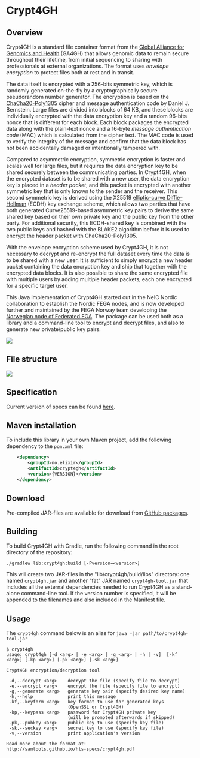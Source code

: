 # Crypt4GH

## Overview

Crypt4GH is a standard file container format from the [Global Alliance for Genomics and Health](https://www.ga4gh.org/) (GA4GH) that allows genomic data to remain secure throughout their lifetime, from initial sequencing to sharing with professionals at external organizations. The format uses _envelope encryption_ to protect files both at rest and in transit.

The data itself is encrypted with a 256-bits symmetric key, which is randomly generated on-the-fly by a cryptographically secure pseudorandom number generator.
The encryption is based on the [ChaCha20-Poly1305](https://en.wikipedia.org/wiki/ChaCha20-Poly1305) cipher and message authentication code by Daniel J. Bernstein. 
Large files are divided into blocks of 64 KB, and these blocks are individually encrypted with the data encryption key and a random 96-bits nonce that is different for each block.
Each block packages the encrypted data along with the plain-text nonce and a 16-byte _message authentication code_ (MAC) which is calculated from the cipher text.
The MAC code is used to verify the integrity of the message and confirm that the data block has not been accidentally damaged or intentionally tampered with.

Compared to asymmetric encryption, symmetric encryption is faster and scales well for large files, but it requires the data encryption key to be shared securely between the communicating parties. In Crypt4GH, when the encrypted dataset is to be shared with a new user, the data encryption key is placed in a _header packet_, and this packet is encrypted with another symmetric key that is only known to the sender and the receiver.
This second symmetric key is derived using the X25519 [elliptic-curve Diffie–Hellman](https://en.wikipedia.org/wiki/Elliptic-curve_Diffie%E2%80%93Hellman) (ECDH) key exchange scheme, which allows two parties that have both generated Curve25519-based asymmetric key pairs to derive the same shared key
based on their own private key and the public key from the other party. For additional security, this ECDH-shared key is combined with the two public keys and hashed with the BLAKE2 algorithm before it is used to encrypt the header packet with ChaCha20-Poly1305.

With the envelope encryption scheme used by Crypt4GH, it is not necessary to decrypt and re-encrypt the full dataset every time the data is to be shared with a new user.
It is sufficient to simply encrypt a new header packet containing the data encryption key and ship that together with the encrypted data blocks. It is also possible to share the same encrypted file with multiple users by adding multiple header packets, each one encrypted for a specific target user.

This Java implementation of Crypt4GH started out in the NeIC Nordic collaboration to establish the Nordic FEGA nodes, and is now developed further and maintained by the FEGA Norway team developing the [Norwegian node of Federated EGA](https://ega.elixir.no/). The package can be used both as a library and a command-line tool to encrypt and decrypt files, and also to generate new private/public key pairs.

![](https://www.ga4gh.org/wp-content/uploads/Crypt4GH_comic.png)

## File structure
![](https://habrastorage.org/webt/yn/y2/pk/yny2pkp68sccx1vbvmodz-hfpzm.png)

## Specification
Current version of specs can be found [here](http://samtools.github.io/hts-specs/crypt4gh.pdf).

## Maven installation
To include this library in your own Maven project, add the following dependency to the `pom.xml` file:

```xml
    <dependency>
        <groupId>no.elixir</groupId>
        <artifactId>crypt4gh</artifactId>
        <version>{VERSION}</version>
    </dependency>
```

## Download
Pre-compiled JAR-files are available for download from [GitHub packages](https://github.com/ELIXIR-NO/FEGA-Norway/packages/2287184).


## Building
To build Crypt4GH with Gradle, run the following command in the root directory of the repository:
```
./gradlew lib:crypt4gh:build [-Pversion=<version>]
```
This will create two JAR-files in the "lib/crypt4gh/build/libs" directory: one named `crypt4gh.jar` and another "fat" JAR named `crypt4gh-tool.jar` that includes all the external dependencies needed to run Crypt4GH as a stand-alone command-line tool. If the version number is specified, it will be appended to the filenames and also included in the Manifest file.

## Usage
The `crypt4gh` command below is an alias for `java -jar path/to/crypt4gh-tool.jar`

```
$ crypt4gh
usage: crypt4gh [-d <arg> | -e <arg> | -g <arg> | -h | -v]  [-kf <arg>] [-kp <arg>] [-pk <arg>] [-sk <arg>]

Crypt4GH encryption/decryption tool

 -d,--decrypt <arg>    decrypt the file (specify file to decrypt)
 -e,--encrypt <arg>    encrypt the file (specify file to encrypt)
 -g,--generate <arg>   generate key pair (specify desired key name)
 -h,--help             print this message
 -kf,--keyform <arg>   key format to use for generated keys
                       (OpenSSL or Crypt4GH)
 -kp,--keypass <arg>   password for Crypt4GH private key
                       (will be prompted afterwards if skipped)
 -pk,--pubkey <arg>    public key to use (specify key file)
 -sk,--seckey <arg>    secret key to use (specify key file)
 -v,--version          print application's version

Read more about the format at:
http://samtools.github.io/hts-specs/crypt4gh.pdf
```
